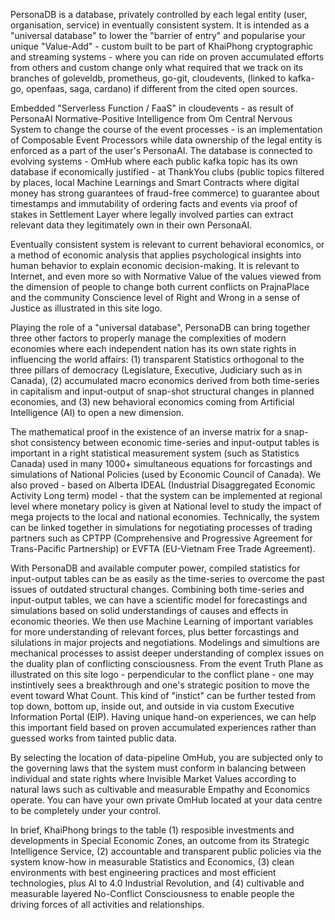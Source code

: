 PersonaDB is a database, privately controlled by each legal entity (user, organisation, service) in eventually consistent system. It is intended as a "universal database" to lower the "barrier of entry" and popularise your unique "Value-Add" - custom built to be part of KhaiPhong cryptographic and streaming systems - where you can ride on proven accumulated efforts from others and custom change only what required that we track on its branches of goleveldb, prometheus, go-git, cloudevents, (linked to kafka-go, openfaas, saga, cardano) if different from the cited open sources.

Embedded "Serverless Function / FaaS" in cloudevents - as result of PersonaAI Normative-Positive Intelligence from Om Central Nervous System to change the course of the event processes - is an implementation of Composable Event Processors while data ownership of the legal entity is enforced as a part of the user's PersonaAI. The database is connected to evolving systems - OmHub where each public kafka topic has its own database if economically justified - at ThankYou clubs (public topics filtered by places, local Machine Learnings and Smart Contracts where digital money has strong guarantees of fraud-free commerce) to guarantee about timestamps and immutability of ordering facts and events via proof of stakes in Settlement Layer where legally involved parties can extract relevant data they legitimately own in their own PersonaAI.

Eventually consistent system is relevant to current behavioral economics, or a method of economic analysis that applies psychological insights into human behavior to explain economic decision-making. It is relevant to Internet, and even more so with Normative Value of the values viewed from the dimension of people to change both current conflicts on PrajnaPlace and the community Conscience level of Right and Wrong in a sense of Justice as illustrated in this site logo.

Playing the role of a "universal database", PersonaDB can bring together three other factors to properly manage the complexities of modern economies where each independent nation has its own state rights in influencing the world affairs: (1) transparent Statistics orthogonal to the three pillars of democracy (Legislature, Executive, Judiciary such as in Canada), (2) accumulated macro economics derived from both time-series in capitalism and input-output of snap-shot structural changes in planned economies, and (3) new behavioral economics coming from Artificial Intelligence (AI) to open a new dimension.

The mathematical proof in the existence of an inverse matrix for a snap-shot consistency between economic time-series and input-output tables is important in a right statistical measurement system (such as Statistics Canada) used in many 1000+ simultaneous equations for forcastings and simulations of National Policies (used by Economic Council of Canada). We also proved - based on Alberta IDEAL (Industrial Disaggregated Economic Activity Long term) model - that the system can be implemented at regional level where monetary policy is given at National level to study the impact of mega projects to the local and national economies. Technically, the system can be linked together in simulations for negotiating processes of trading partners such as CPTPP (Comprehensive and Progressive Agreement for Trans-Pacific Partnership) or EVFTA (EU-Vietnam Free Trade Agreement).

With PersonaDB and available computer power, compiled statistics for input-output tables can be as easily as the time-series to overcome the past issues of outdated structural changes. Combining both time-series and input-output tables, we can have a scientific model for forecastings and simulations based on solid understandings of causes and effects in economic theories. We then use Machine Learning of important variables for more understanding of relevant forces, plus better forcastings and silulations in major projects and negotiations. Modelings and simultions are mechanical processes to assist deeper understanding of complex issues on the duality plan of conflicting consciousness. From the event Truth Plane as illustrated on this site logo - perpendicular to the conflict plane - one may instintively sees a breakthrough and one's strategic position to move the event toward What Count. This kind of "instict" can be further tested from top down, bottom up, inside out, and outside in via custom Executive Information Portal (EIP). Having unique hand-on experiences, we can help this important field based on proven accumulated experiences rather than guessed works from tainted public data.

By selecting the location of data-pipeline OmHub, you are subjected only to the governing laws that the system must conform in balancing between individual and state rights where Invisible Market Values according to natural laws such as cultivable and measurable Empathy and Economics operate. You can have your own private OmHub located at your data centre to be completely under your control.

In brief, KhaiPhong brings to the table (1) resposible investments and developments in Special Economic Zones, an outcome from its Strategic Intelligence Service, (2) accountable and transparent public policies via the system know-how in measurable Statistics and Economics, (3) clean environments with best engineering practices and most efficient technologies, plus AI to 4.0 Industrial Revolution, and (4) cultivable and measurable layered No-Conflict Consciousness to enable people the driving forces of all activities and relationships.

